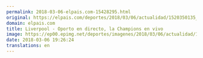 ```yaml
---
permalink: 2018-03-06-elpais.com-15428295.html
original: https://elpais.com/deportes/2018/03/06/actualidad/1520350135_755912.html#?ref=rss&format=simple&link=link
domain: elpais.com
title: Liverpool - Oporto en directo, la Champions en vivo
image: https://ep00.epimg.net/deportes/imagenes/2018/03/06/actualidad/1520350135_755912_1520350251_rrss_normal.jpg
date: 2018-03-06 19:26:24
translations: en
---
```


